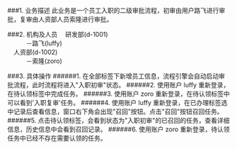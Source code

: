
###1. 业务描述
此业务是一个员工入职的二级审批流程，初审由用户路飞进行审批，复审由人资部人员索隆进行审批。

###2. 机构及人员
&emsp;研发部(d-1001)<br/>
&emsp;&emsp;&emsp;－路飞(luffy)<br/>
&emsp;人资部(d-1002)<br/>
&emsp;&emsp;&emsp;－索隆(zoro)

###3. 具体操作
######1. 在全部标签下新增员工信息，流程引擎会自动启动审批流程，此时流程将进入"入职初审"状态。
######2. 使用账户 luffy 重新登录，在待认领标签中完成任务。
######3. 使用账户 zoro 重新登录，在待认领标签中可以看到'入职复审'任务。
######4. 使用账户 luffy 重新登录，在已办理标签选中记录后查看信息，窗口右下角会出现"召回"按钮。点击"召回"按钮召回任务。
######5. 点击待认领标签，会看到状态为"入职初审"的已召回的任务，查看详细信息，历史信息中会看到召回记录。
######6. 使用账户 zoro 重新登录，待认领任务中已经不存在需要认领的任务。